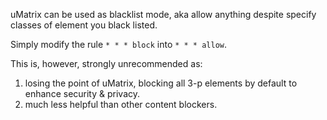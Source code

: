 uMatrix can be used as blacklist mode, aka allow anything despite specify classes of element you black listed.  

Simply modify the rule `* * * block` into `* * * allow`.

This is, however, strongly unrecommended as:

1. losing the point of uMatrix, blocking all 3-p elements by default to enhance security & privacy.
2. much less helpful than other content blockers.